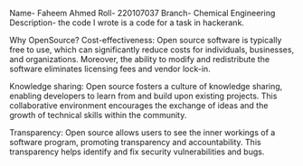 Name- Faheem Ahmed
Roll- 220107037
Branch- Chemical Engineering
Description-
the code I wrote is a code for a task in hackerank.

Why OpenSource?
Cost-effectiveness: Open source software is typically free to use, which can significantly reduce costs for individuals, businesses, and organizations. Moreover, the ability to modify and redistribute the software eliminates licensing fees and vendor lock-in.

Knowledge sharing: Open source fosters a culture of knowledge sharing, enabling developers to learn from and build upon existing projects. This collaborative environment encourages the exchange of ideas and the growth of technical skills within the community.

Transparency: Open source allows users to see the inner workings of a software program, promoting transparency and accountability. This transparency helps identify and fix security vulnerabilities and bugs. 